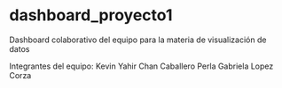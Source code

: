 # dashboard_proyecto1
Dashboard colaborativo del equipo para la materia de visualización de datos 

Integrantes del equipo:
Kevin Yahir Chan Caballero
Perla Gabriela Lopez Corza
